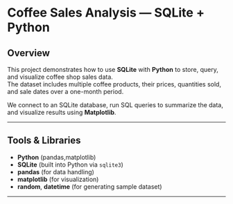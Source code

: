 #  Coffee Sales Analysis — SQLite + Python

##  Overview
This project demonstrates how to use **SQLite** with **Python** to store, query, and visualize coffee shop sales data.  
The dataset includes multiple coffee products, their prices, quantities sold, and sale dates over a one-month period.

We connect to an SQLite database, run SQL queries to summarize the data, and visualize results using **Matplotlib**.

---

## Tools & Libraries
- **Python** (pandas,matplotlib)
- **SQLite** (built into Python via `sqlite3`)
- **pandas** (for data handling)
- **matplotlib** (for visualization)
- **random**, **datetime** (for generating sample dataset)

---


